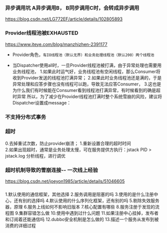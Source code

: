 ### 异步调用坑   A异步调用B， B同步调用C时，会转成异步调用
https://blog.csdn.net/LG772EF/article/details/102805893

### Provider线程池被EXHAUSTED 
https://www.iteye.com/blog/manzhizhen-2391177
- Provider角色，`有IO线程池（默认无界）和业务处理线程池（默认200）两个线程池`

- 当Dispatcher使用all时，一旦Provider线程池被打满，由于异常处理也需要用业务线程池，
1.如果此时运气好，业务线程池有空闲线程，那么Consumer将收到Provider发送的线程池打满异常；
2.如果此时业务线程池还是满的，于是异常处理和应答步骤也没有线程可以跑，导致无法应答Consumer，
3.这也是为什么我们有时候能在Consumer看到线程池打满异常，有时候看到的确是超时异常
所以，为了减少在Provider线程池打满时整个系统雪崩的风险，建议将Dispatcher设置成message：

### 不支持分布式事务

### 超时
0.去掉重试次数，防止provider崩溃；
1.重新设置合理的超时时间                      
2.如果出现超时，通常是业务处理太慢，可在服务提供方执行：jstack PID > jstack.log 分析线程，进行调优

### 超时机制导致的雪崩连接-- 一次线上经验
https://blog.csdn.net/joeyon1985/article/details/51046605

  
### 
1.默认使用的通信框架，其他选择
2.服务调用是阻塞的吗
3.使用的是什么注册中心，还有别的选择吗
4.默认使用的什么序列化框架，还有别的吗
5.剔除失效服务器，原理
6.服务上线如何不影响旧版本
7.核心配置有哪些
8.服务注册于发现的流程图
9.集群容错怎么做
10.使用中遇到过什么问题
11.如果注册中心挂掉，发布者和订阅着还能通信吗
12.dubbo安全机制是怎么做的
13.描述一个服务从发布到被消费的详细过程